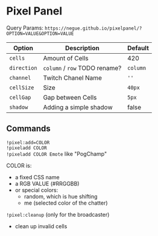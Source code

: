 # Pixel Panel

Query Params: `https://negue.github.io/pixelpanel/?OPTION=VALUE&OPTION=VALUE`

| Option  |  Description | Default |
|---|---|---|
| `cells`  |  Amount of Cells |  420 |
|  `direction` | `column` / `row` TODO rename?   | `column` |
|  `channel` | Twitch Chanel Name  | `''` |
|  `cellSize` | Size    |`40px`  |
|  `cellGap` | Gap between Cells    |`5px` |
|  `shadow` | Adding a simple shadow    |false |

## Commands

`!pixel:add=COLOR` <br>
`!pixeladd COLOR` <br>
`!pixeladd COLOR Emote` like "PogChamp"

COLOR is:
- a fixed CSS name
- a RGB VALUE (#RRGGBB)
- or special colors:
  - random, which is hue shifting
  - me (selected color of the chatter)

`!pixel:cleanup` (only for the broadcaster)
- clean up invalid cells
